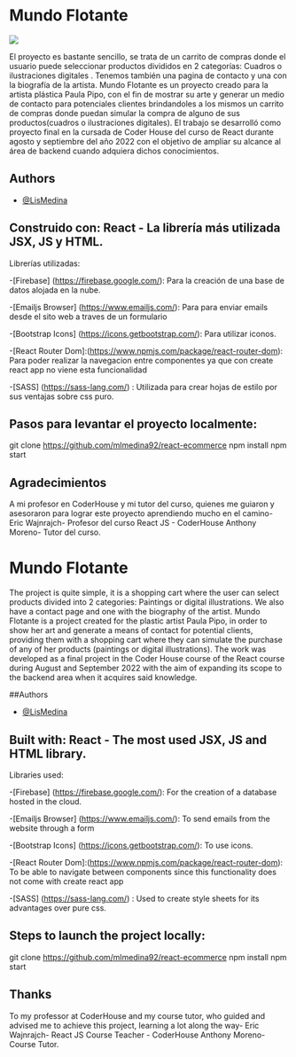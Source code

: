 # Mundo Flotante

![](../imgs/pluma.png) 


El proyecto es bastante sencillo, se trata de un carrito de compras donde el usuario puede  seleccionar productos divididos en 2 categorías: Cuadros o ilustraciones digitales . Tenemos también una pagina de contacto y una con la biografía de la artista. 
Mundo Flotante es un proyecto creado para la artista plástica Paula Pipo, con el fin de mostrar su arte y generar un medio de contacto para potenciales clientes brindandoles a los mismos un carrito de compras donde puedan simular la compra de alguno de sus productos(cuadros o ilustraciones digitales). El trabajo se desarrolló como proyecto final en la cursada de Coder House del curso de React durante agosto y septiembre del año 2022 con el objetivo de ampliar su alcance al área de backend cuando adquiera dichos conocimientos.




## Authors

- [@LisMedina](https://www.github.com/octokatherine)


## Construido con: React - La librería más utilizada JSX, JS y HTML. 
Librerías utilizadas:


-[Firebase] (https://firebase.google.com/):
Para la creación de una base de datos alojada en la nube.

-[Emailjs Browser] (https://www.emailjs.com/): 
Para para enviar emails desde el sito web a traves de un formulario   

-[Bootstrap Icons] (https://icons.getbootstrap.com/):
Para utilizar iconos.

-[React Router Dom]:(https://www.npmjs.com/package/react-router-dom):
Para poder realizar la navegacion entre componentes ya que con create react app no viene esta funcionalidad

-[SASS] (https://sass-lang.com/) : 
Utilizada para crear hojas de estilo por sus ventajas sobre css puro. 


## Pasos para levantar el proyecto localmente:


git clone https://github.com/mlmedina92/react-ecommerce
npm install
npm start

## Agradecimientos  
A mi profesor en CoderHouse y mi tutor del curso, quienes me guiaron y asesoraron para lograr este proyecto aprendiendo mucho en el camino-
Eric Wajnrajch- Profesor del curso React JS - CoderHouse
Anthony Moreno- Tutor del curso.


# Mundo Flotante



The project is quite simple, it is a shopping cart where the user can select products divided into 2 categories: Paintings or digital illustrations. We also have a contact page and one with the biography of the artist.
Mundo Flotante is a project created for the plastic artist Paula Pipo, in order to show her art and generate a means of contact for potential clients, providing them with a shopping cart where they can simulate the purchase of any of her products (paintings or digital illustrations). The work was developed as a final project in the Coder House course of the React course during August and September 2022 with the aim of expanding its scope to the backend area when it acquires said knowledge.

##Authors

- [@LisMedina](https://www.github.com/octokatherine)


## Built with: React - The most used JSX, JS and HTML library.
Libraries used:


-[Firebase] (https://firebase.google.com/):
For the creation of a database hosted in the cloud.

-[Emailjs Browser] (https://www.emailjs.com/):
To send emails from the website through a form

-[Bootstrap Icons] (https://icons.getbootstrap.com/):
To use icons.

-[React Router Dom]:(https://www.npmjs.com/package/react-router-dom):
To be able to navigate between components since this functionality does not come with create react app

-[SASS] (https://sass-lang.com/) :
Used to create style sheets for its advantages over pure css.


## Steps to launch the project locally:


git clone https://github.com/mlmedina92/react-ecommerce
npm install
npm start

## Thanks
To my professor at CoderHouse and my course tutor, who guided and advised me to achieve this project, learning a lot along the way-
Eric Wajnrajch- React JS Course Teacher - CoderHouse
Anthony Moreno- Course Tutor.